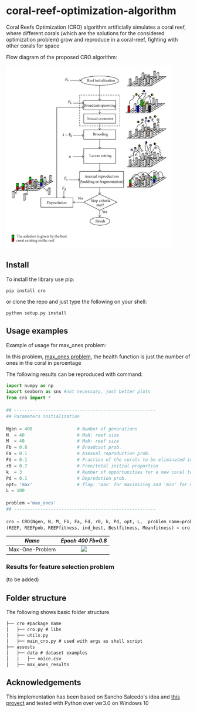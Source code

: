 # coral-reef-optimization-algorithm
Coral Reefs Optimization (CRO) algorithm artificially simulates a coral reef, where different corals (which are the solutions for the considered optimization problem) grow and reproduce in a coral-reef, fighting with other corals for space

Flow diagram of the proposed CRO algorithm:

<img src = 'cro/assets/flow_diagram_cro.png' height ='500px'>


Install
-------

To install the library use pip:

    pip install cro


or clone the repo and just type the following on your shell:

    python setup.py install

Usage examples
--------------
Example of usage for max_ones problem: 

In this problem, [max_ones problem](https://github.com/Oddsor/EvolAlgo/wiki/Max-One-Problem), the health function is just the number of ones in the coral in percentage

The following results can be reproduced with command:  

```python
import numpy as np
import seaborn as sns #not necessary, just better plots
from cro import *

## ------------------------------------------------------
## Parameters initialization

Ngen = 400                 # Number of generations
N  = 40                    # MxN: reef size
M  = 40                    # MxN: reef size
Fb = 0.8                   # Broadcast prob.
Fa = 0.1                   # Asexual reproduction prob.
Fd = 0.1                   # Fraction of the corals to be eliminated in the depredation operator.
r0 = 0.7                   # Free/total initial proportion
k  = 3                     # Number of opportunities for a new coral to settle in the reef
Pd = 0.1                   # Depredation prob.
opt= 'max'                 # flag: 'max' for maximizing and 'min' for minimizing
L = 100

problem ='max_ones'
## ------------------------------------------------------

cro = CRO(Ngen, N, M, Fb, Fa, Fd, r0, k, Pd, opt, L,  problem_name=problem)
(REEF, REEFpob, REEFfitness, ind_best, Bestfitness, Meanfitness) = cro.fit()
```

*Name* | *Epoch 400 Fb=0.8* |
:---: | :---: |
Max-One-Problem | <img src = 'cro/assets/max_ones_results/max_ones_ngen400_n40_m_40_l100_fb08.png' height = '200px'> |

### Results for feature selection problem
(to be added)

## Folder structure
The following shows basic folder structure.
```
├── cro #package name
│   ├── cro.py # libs
│   ├── utils.py
│   ├── main_cro.py # used with args as shell script
├── assests
│   ├── data # dataset examples
│   |   ├── voice.csv
│   ├── max_ones_results

```

## Acknowledgements
This implementation has been based on Sancho Salcedo's idea and [this proyect](http://agamenon.tsc.uah.es/Personales/sancho/CRO.html) and tested with Python over ver3.0 on Windows 10
